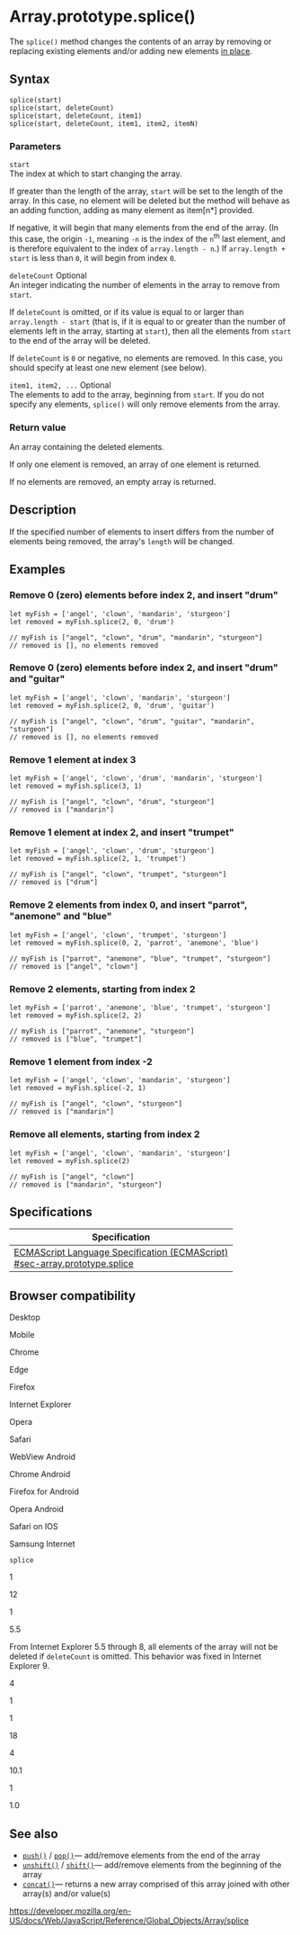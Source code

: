 # Array.prototype.splice()

The `splice()` method changes the contents of an array by removing or replacing existing elements and/or adding new elements [in place](https://en.wikipedia.org/wiki/In-place_algorithm).

## Syntax

    splice(start)
    splice(start, deleteCount)
    splice(start, deleteCount, item1)
    splice(start, deleteCount, item1, item2, itemN)

### Parameters

`start`  
The index at which to start changing the array.

If greater than the length of the array, `start` will be set to the length of the array. In this case, no element will be deleted but the method will behave as an adding function, adding as many element as item\[n\*\] provided.

If negative, it will begin that many elements from the end of the array. (In this case, the origin `-1`, meaning `-n` is the index of the `n`<sup>th</sup> last element, and is therefore equivalent to the index of `array.length - n`.) If `array.length + start` is less than `0`, it will begin from index `0`.

`deleteCount` <span class="badge inline optional">Optional</span>  
An integer indicating the number of elements in the array to remove from `start`.

If `deleteCount` is omitted, or if its value is equal to or larger than `array.length - start` (that is, if it is equal to or greater than the number of elements left in the array, starting at `start`), then all the elements from `start` to the end of the array will be deleted.

If `deleteCount` is `0` or negative, no elements are removed. In this case, you should specify at least one new element (see below).

`item1, item2, ...` <span class="badge inline optional">Optional</span>  
The elements to add to the array, beginning from `start`. If you do not specify any elements, `splice()` will only remove elements from the array.

### Return value

An array containing the deleted elements.

If only one element is removed, an array of one element is returned.

If no elements are removed, an empty array is returned.

## Description

If the specified number of elements to insert differs from the number of elements being removed, the array's `length` will be changed.

## Examples

### Remove 0 (zero) elements before index 2, and insert "drum"

    let myFish = ['angel', 'clown', 'mandarin', 'sturgeon']
    let removed = myFish.splice(2, 0, 'drum')

    // myFish is ["angel", "clown", "drum", "mandarin", "sturgeon"]
    // removed is [], no elements removed

### Remove 0 (zero) elements before index 2, and insert "drum" and "guitar"

    let myFish = ['angel', 'clown', 'mandarin', 'sturgeon']
    let removed = myFish.splice(2, 0, 'drum', 'guitar')

    // myFish is ["angel", "clown", "drum", "guitar", "mandarin", "sturgeon"]
    // removed is [], no elements removed

### Remove 1 element at index 3

    let myFish = ['angel', 'clown', 'drum', 'mandarin', 'sturgeon']
    let removed = myFish.splice(3, 1)

    // myFish is ["angel", "clown", "drum", "sturgeon"]
    // removed is ["mandarin"]

### Remove 1 element at index 2, and insert "trumpet"

    let myFish = ['angel', 'clown', 'drum', 'sturgeon']
    let removed = myFish.splice(2, 1, 'trumpet')

    // myFish is ["angel", "clown", "trumpet", "sturgeon"]
    // removed is ["drum"]

### Remove 2 elements from index 0, and insert "parrot", "anemone" and "blue"

    let myFish = ['angel', 'clown', 'trumpet', 'sturgeon']
    let removed = myFish.splice(0, 2, 'parrot', 'anemone', 'blue')

    // myFish is ["parrot", "anemone", "blue", "trumpet", "sturgeon"]
    // removed is ["angel", "clown"]

### Remove 2 elements, starting from index 2

    let myFish = ['parrot', 'anemone', 'blue', 'trumpet', 'sturgeon']
    let removed = myFish.splice(2, 2)

    // myFish is ["parrot", "anemone", "sturgeon"]
    // removed is ["blue", "trumpet"]

### Remove 1 element from index -2

    let myFish = ['angel', 'clown', 'mandarin', 'sturgeon']
    let removed = myFish.splice(-2, 1)

    // myFish is ["angel", "clown", "sturgeon"]
    // removed is ["mandarin"]

### Remove all elements, starting from index 2

    let myFish = ['angel', 'clown', 'mandarin', 'sturgeon']
    let removed = myFish.splice(2)

    // myFish is ["angel", "clown"]
    // removed is ["mandarin", "sturgeon"]

## Specifications

<table><thead><tr class="header"><th>Specification</th></tr></thead><tbody><tr class="odd"><td><a href="https://tc39.es/ecma262/#sec-array.prototype.splice">ECMAScript Language Specification (ECMAScript)<br />
<span class="small">#sec-array.prototype.splice</span></a></td></tr></tbody></table>

## Browser compatibility

Desktop

Mobile

Chrome

Edge

Firefox

Internet Explorer

Opera

Safari

WebView Android

Chrome Android

Firefox for Android

Opera Android

Safari on IOS

Samsung Internet

`splice`

1

12

1

5.5

From Internet Explorer 5.5 through 8, all elements of the array will not be deleted if `deleteCount` is omitted. This behavior was fixed in Internet Explorer 9.

4

1

1

18

4

10.1

1

1.0

## See also

-   [`push()`](push) / [`pop()`](pop)— add/remove elements from the end of the array
-   [`unshift()`](unshift) / [`shift()`](shift)— add/remove elements from the beginning of the array
-   [`concat()`](concat)— returns a new array comprised of this array joined with other array(s) and/or value(s)

<a href="https://developer.mozilla.org/en-US/docs/Web/JavaScript/Reference/Global_Objects/Array/splice" class="_attribution-link">https://developer.mozilla.org/en-US/docs/Web/JavaScript/Reference/Global_Objects/Array/splice</a>
